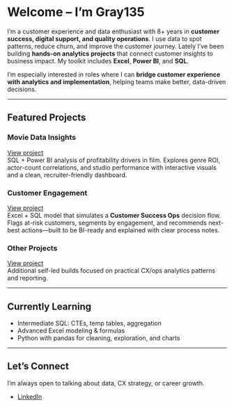 # Welcome – I’m Gray135

I’m a customer experience and data enthusiast with 8+ years in **customer success, digital support, and quality operations**. I use data to spot patterns, reduce churn, and improve the customer journey. Lately I’ve been building **hands-on analytics projects** that connect customer insights to business impact. My toolkit includes **Excel**, **Power BI**, and **SQL**.

I’m especially interested in roles where I can **bridge customer experience with analytics and implementation**, helping teams make better, data-driven decisions.

---

## Featured Projects

### Movie Data Insights  
[View project](https://github.com/Gray135/movie-data-insights)  
SQL + Power BI analysis of profitability drivers in film. Explores genre ROI, actor-count correlations, and studio performance with interactive visuals and a clean, recruiter-friendly dashboard.

### Customer Engagement  
[View project](https://github.com/Gray135/customer-engagement-strategy)  
Excel + SQL model that simulates a **Customer Success Ops** decision flow. Flags at-risk customers, segments by engagement, and recommends next-best actions—built to be BI-ready and explained with clear process notes.

### Other Projects  
[View project](https://github.com/Gray135/cx-ops-analytics-projects)  
Additional self-led builds focused on practical CX/ops analytics patterns and reporting.

---

## Currently Learning
- Intermediate SQL: CTEs, temp tables, aggregation
- Advanced Excel modeling & formulas
- Python with pandas for cleaning, exploration, and charts

---

## Let’s Connect
I’m always open to talking about data, CX strategy, or career growth.  
- [LinkedIn](https://www.linkedin.com/in/aaronzeug)
